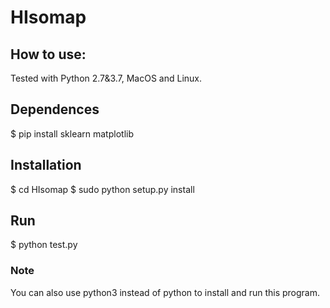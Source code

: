 # HIsomap

## How to use:

Tested with Python 2.7&3.7, MacOS and Linux.

## Dependences

   $ pip install sklearn matplotlib

## Installation
   $ cd HIsomap
   $ sudo python setup.py install

## Run
   $ python test.py


### Note

You can also use python3 instead of python to install and run this program.